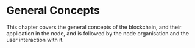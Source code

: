 # General Concepts

This chapter covers the general concepts of the blockchain, and their application
in the node, and is followed by the node organisation and the user interaction with it.
